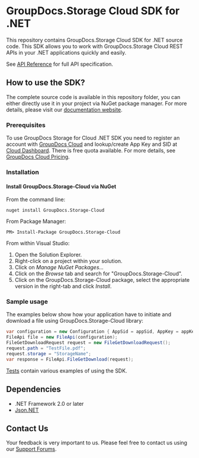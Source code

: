 # GroupDocs.Storage Cloud SDK for .NET
This repository contains GroupDocs.Storage Cloud SDK for .NET source code. This SDK allows you to work with GroupDocs.Storage Cloud REST APIs in your .NET applications quickly and easily.

See [API Reference](https://apireference.groupdocs.cloud/storage/) for full API specification.
## How to use the SDK?
The complete source code is available in this repository folder, you can either directly use it in your project via NuGet package manager. For more details, please visit our [documentation website](https://docs.groupdocs.cloud/display/storagecloud/Available+SDKs#AvailableSDKs-.NET).

### Prerequisites

To use GroupDocs Storage for Cloud .NET SDK you need to register an account with [GroupDocs Cloud](https://www.groupdocs.cloud/) and lookup/create App Key and SID at [Cloud Dashboard](https://dashboard.groupdocs.cloud/#/apps). There is free quota available. For more details, see [GroupDocs Cloud Pricing](https://purchase.groupdocs.cloud/pricing).

### Installation

#### Install GroupDocs.Storage-Cloud via NuGet

From the command line:

	nuget install GroupDocs.Storage-Cloud

From Package Manager:

	PM> Install-Package GroupDocs.Storage-Cloud

From within Visual Studio:

1. Open the Solution Explorer.
2. Right-click on a project within your solution.
3. Click on *Manage NuGet Packages...*
4. Click on the *Browse* tab and search for "GroupDocs.Storage-Cloud".
5. Click on the GroupDocs.Storage-Cloud package, select the appropriate version in the right-tab and click *Install*.

### Sample usage

The examples below show how your application have to initiate and download a file using GroupDocs.Storage-Cloud library:
```csharp
var configuration = new Configuration { AppSid = appSid, AppKey = appKey };
FileApi file = new FileApi(configuration);
FileGetDownloadRequest request = new FileGetDownloadRequest();
request.path = "TestFile.pdf";
request.storage = "StorageName";
var response = FileApi.FileGetDownload(request);

```

[Tests](GroupDocs.Storage.Cloud.Sdk.Test) contain various examples of using the SDK.

## Dependencies
- .NET Framework 2.0 or later
- [Json.NET](https://www.nuget.org/packages/Newtonsoft.Json)



## Contact Us
Your feedback is very important to us. Please feel free to contact us using our [Support Forums](https://forum.groupdocs.cloud/storage).

